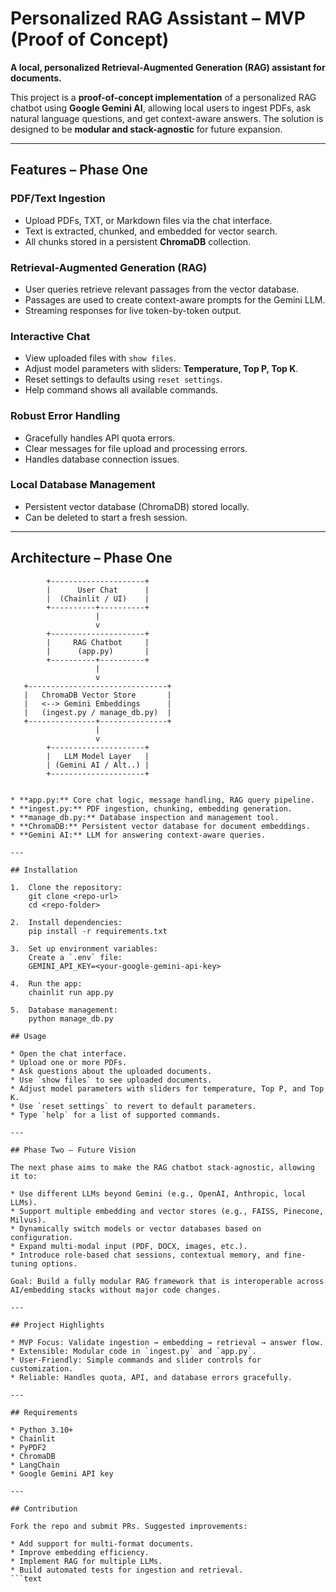 # Personalized RAG Assistant – MVP (Proof of Concept)

**A local, personalized Retrieval-Augmented Generation (RAG) assistant for documents.**

This project is a **proof-of-concept implementation** of a personalized RAG chatbot using **Google Gemini AI**, allowing local users to ingest PDFs, ask natural language questions, and get context-aware answers. The solution is designed to be **modular and stack-agnostic** for future expansion.

---

## Features – Phase One

### PDF/Text Ingestion
- Upload PDFs, TXT, or Markdown files via the chat interface.
- Text is extracted, chunked, and embedded for vector search.
- All chunks stored in a persistent **ChromaDB** collection.

### Retrieval-Augmented Generation (RAG)
- User queries retrieve relevant passages from the vector database.
- Passages are used to create context-aware prompts for the Gemini LLM.
- Streaming responses for live token-by-token output.

### Interactive Chat
- View uploaded files with `show files`.
- Adjust model parameters with sliders: **Temperature, Top P, Top K**.
- Reset settings to defaults using `reset settings`.
- Help command shows all available commands.

### Robust Error Handling
- Gracefully handles API quota errors.
- Clear messages for file upload and processing errors.
- Handles database connection issues.

### Local Database Management
- Persistent vector database (ChromaDB) stored locally.
- Can be deleted to start a fresh session.

---

## Architecture – Phase One

```text
        +---------------------+
        |      User Chat      |
        |  (Chainlit / UI)    |
        +----------+----------+
                   |
                   v
        +---------------------+
        |     RAG Chatbot     |
        |      (app.py)       |
        +----------+----------+
                   |
                   v
   +-------------------------------+
   |   ChromaDB Vector Store       |
   |   <--> Gemini Embeddings      |
   |   (ingest.py / manage_db.py)  |
   +---------------+---------------+
                   |
                   v
        +---------------------+
        |   LLM Model Layer   |
        | (Gemini AI / Alt..) |
        +---------------------+


* **app.py:** Core chat logic, message handling, RAG query pipeline.
* **ingest.py:** PDF ingestion, chunking, embedding generation.
* **manage_db.py:** Database inspection and management tool.
* **ChromaDB:** Persistent vector database for document embeddings.
* **Gemini AI:** LLM for answering context-aware queries.

---

## Installation

1.  Clone the repository:
    git clone <repo-url>
    cd <repo-folder>

2.  Install dependencies:
    pip install -r requirements.txt

3.  Set up environment variables:
    Create a `.env` file:
    GEMINI_API_KEY=<your-google-gemini-api-key>

4.  Run the app:
    chainlit run app.py

5.  Database management:
    python manage_db.py

## Usage

* Open the chat interface.
* Upload one or more PDFs.
* Ask questions about the uploaded documents.
* Use `show files` to see uploaded documents.
* Adjust model parameters with sliders for temperature, Top P, and Top K.
* Use `reset settings` to revert to default parameters.
* Type `help` for a list of supported commands.

---

## Phase Two – Future Vision

The next phase aims to make the RAG chatbot stack-agnostic, allowing it to:

* Use different LLMs beyond Gemini (e.g., OpenAI, Anthropic, local LLMs).
* Support multiple embedding and vector stores (e.g., FAISS, Pinecone, Milvus).
* Dynamically switch models or vector databases based on configuration.
* Expand multi-modal input (PDF, DOCX, images, etc.).
* Introduce role-based chat sessions, contextual memory, and fine-tuning options.

Goal: Build a fully modular RAG framework that is interoperable across AI/embedding stacks without major code changes.

---

## Project Highlights

* MVP Focus: Validate ingestion → embedding → retrieval → answer flow.
* Extensible: Modular code in `ingest.py` and `app.py`.
* User-Friendly: Simple commands and slider controls for customization.
* Reliable: Handles quota, API, and database errors gracefully.

---

## Requirements

* Python 3.10+
* Chainlit
* PyPDF2
* ChromaDB
* LangChain
* Google Gemini API key

---

## Contribution

Fork the repo and submit PRs. Suggested improvements:

* Add support for multi-format documents.
* Improve embedding efficiency.
* Implement RAG for multiple LLMs.
* Build automated tests for ingestion and retrieval.
```text
